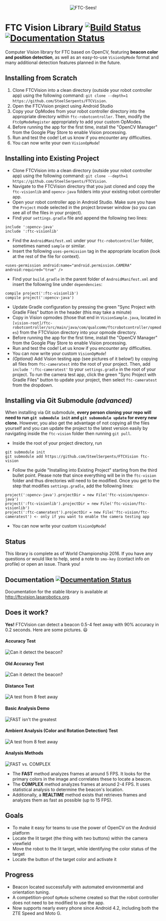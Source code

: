 <p align="center">
  <img src="https://raw.githubusercontent.com/lasarobotics/ftcvision/img/logo.png?raw=true" alt="FTC-Sees!"/>
</p>

# FTC Vision Library [![Build Status](https://travis-ci.org/lasarobotics/FTCVision.svg?branch=master)](https://travis-ci.org/lasarobotics/FTCVision) [![Documentation Status](https://img.shields.io/badge/documentation-1.0.0%20(up%20to%20date)-blue.svg)](http://ftcvision.lasarobotics.org)
Computer Vision library for FTC based on OpenCV, featuring **beacon color and position detection**, as well as an easy-to-use `VisionOpMode` format and many additional detection features planned in the future.

## Installing from Scratch

1. Clone FTCVision into a clean directory (outside your robot controller app) using the following command: `git clone --depth=1 https://github.com/SteelSerpents/FTCVision`.
2. Open the FTCVision project using Android Studio
3. Copy your OpModes from your robot controller directory into the appropriate directory within `ftc-robotcontroller`. Then, modify the `FtcOpModeRegister` appropriately to add your custom OpModes.
4. Before running the app for the first time, install the "OpenCV Manager" from the Google Play Store to enable Vision processing.
5. Run and test the code! Let us know if you encounter any difficulties.
6. You can now write your own `VisionOpMode`!

## Installing into Existing Project

- Clone FTCVision into a clean directory (outside your robot controller app) using the following command: `git clone --depth=1 https://github.com/SteelSerpents/FTCVision`.
- Navigate to the FTCVision directory that you just cloned and copy the `ftc-visionlib` and `opencv-java` folders into your existing robot controller app.
- Open your robot controller app in Android Studio. Make sure you have the `Project` mode selected in the project browser window (so you can see all of the files in your project).
- Find your `settings.gradle` file and append the following two lines:
```
include ':opencv-java'
include ':ftc-visionlib'
```
- Find the `AndroidManifest.xml` under your `ftc-robotcontroller` folder, sometimes named `sample` or similar.
- Insert the following `uses-permission` tag in the appropriate location (look at the rest of the file for context).
```
<uses-permission android:name="android.permission.CAMERA" android:required="true" />
```
- Find your `build.gradle` in the parent folder of `AndroidManifest.xml` and insert the following line under `dependencies`:
```
compile project(':ftc-visionlib')
compile project(':opencv-java')
```
- Update Gradle configuration by pressing the green "Sync Project with Gradle Files" button in the header (this may take a minute)
- Copy in Vision opmodes (those that end in `VisionSample.java`, located in `[vision-root]/ftc-robotcontroller/src/main/java/com/qualcomm/ftcrobotcontroller/opmodes`) from the FTCVision directory into your opmode directory.
- Before running the app for the first time, install the "OpenCV Manager" from the Google Play Store to enable Vision processing.
- Run and test the code! Let us know if you encounter any difficulties.
- You can now write your custom `VisionOpMode`!
- *(Optional)* Add Vision testing app (see pictures of it below!) by copying all files from `ftc-cameratest` into the root of your project. Then, add `include ':ftc-cameratest'` to your `settings.gradle` in the root of your project. To run the camera test app, click the green "Sync Project with Gradle Files" button to update your project, then select `ftc-cameratest` from the dropdown.

## Installing via Git Submodule *(advanced)*
When installing via Git submodule, **every person cloning your repo will need to run `git submodule init` and `git subomodule update` for every new clone.** However, you also get the advantage of not copying all the files yourself and you can update the project to the latest version easily by navigating inside the `ftc-vision` folder then running `git pull`.

- Inside the root of your project directory, run
```
git submodule init
git submodule add https://github.com/SteelSerpents/FTCVision ftc-vision
```
- Follow the guide "Installing into Existing Project" starting from the third bullet point. Please note that since everything will be in the `ftc-vision` folder and thus directories will need to be modified. Once you get to the step that modifies `settings.gradle`, add the following lines:
```
project(':opencv-java').projectDir = new File('ftc-vision/opencv-java')
project(':ftc-visionlib').projectDir = new File('ftc-vision/ftc-visionlib')
project(':ftc-cameratest').projectDir = new File('ftc-vision/ftc-cameratest') <- only if you want to enable the camera testing app
```
- You can now write your custom `VisionOpMode`!

## Status
This library is complete as of World Championship 2016. If you have any questions or would like to help, send a note to `smo-key` (contact info on profile) or open an issue. Thank you!

## Documentation [![Documentation Status](https://img.shields.io/badge/documentation-0.9.0%20(up%20to%20date)-blue.svg)](http://ftcvision.lasarobotics.org)

Documentation for the stable library is available at http://ftcvision.lasarobotics.org.

## Does it work?

**Yes!** FTCVision can detect a beacon 0.5-4 feet away with 90% accuracy in 0.2 seconds. Here are some pictures. :smiley:

#### Accuracy Test
![Can it detect the beacon?](https://raw.githubusercontent.com/lasarobotics/ftcvision/img/test4.png)

#### Old Accuracy Test
![Can it detect the beacon?](https://raw.githubusercontent.com/lasarobotics/ftcvision/img/test2.png)

#### Distance Test
![A test from 8 feet away](https://raw.githubusercontent.com/lasarobotics/ftcvision/img/test1.png)

#### Basic Analysis Demo
![FAST isn't the greatest](https://raw.githubusercontent.com/lasarobotics/ftcvision/img/analysisdemo.gif)

#### Ambient Analysis (Color and Rotation Detection) Test
![A test from 8 feet away](https://raw.githubusercontent.com/lasarobotics/ftcvision/img/test3.gif)

#### Analysis Methods
![FAST vs. COMPLEX](https://raw.githubusercontent.com/lasarobotics/ftcvision/img/methods.png)

- The **FAST** method analyzes frames at around 5 FPS. It looks for the primary colors in the image and correlates these to locate a beacon.
- The **COMPLEX** method analyzes frames at around 2-4 FPS. It uses statistical analysis to determine the beacon's location.
- Additionally, a **REALTIME** method exists that retrieves frames and analyzes them as fast as possible (up to 15 FPS).

## Goals
- To make it easy for teams to use the power of OpenCV on the Android platform
- Locate the lit target (the thing with two buttons) within the camera viewfield
- Move the robot to the lit target, while identifying the color status of the target
- Locate the button of the target color and activate it

## Progress
- Beacon located successfully with automated environmental and orientation tuning.
- A competition-proof `OpMode` scheme created so that the robot controller does not need to be modified to use the app.
- Now supports nearly every phone since Android 4.2, including both the ZTE Speed and Moto G.
